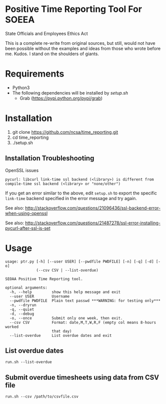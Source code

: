 # Positive Time Reporting Tool For SOEEA
State Officials and Employees Ethics Act

This is a complete re-write from original sources, but still, would not have been possible without the examples and ideas from those who wrote before me.  Kudos.  I stand on the shoulders of giants.

# Requirements
* Python3
* The following dependencies will be installed by *setup.sh*
  * Grab (https://pypi.python.org/pypi/grab)

# Installation
1. git clone https://github.com/ncsa/time_reporting.git
1. cd time_reporting
1. ./setup.sh

## Installation Troubleshooting
OpenSSL issues
```
pycurl: libcurl link-time ssl backend (<library>) is different from compile-time ssl backend (<library> or "none/other")
```
If you get an error similar to the above, edit `setup.sh` to export the specific `link-time` backend specified in the error message and try again.

See also: http://stackoverflow.com/questions/21096436/ssl-backend-error-when-using-openssl

See also: http://stackoverflow.com/questions/21487278/ssl-error-installing-pycurl-after-ssl-is-set

# Usage
```
usage: ptr.py [-h] [--user USER] [--pwdfile PWDFILE] [-n] [-q] [-d] [-o]
              (--csv CSV | --list-overdue)

SEOAA Positive Time Reporting tool.

optional arguments:
  -h, --help         show this help message and exit
  --user USER        Username
  --pwdfile PWDFILE  Plain text passwd ***WARNING: for testing only***
  -n, --dryrun
  -q, --quiet
  -d, --debug
  -o, --once         Submit only one week, then exit.
  --csv CSV          Format: date,M,T,W,R,F (empty col means 8-hours worked
                     that day)
  --list-overdue     List overdue dates and exit
```

## List overdue dates
```
run.sh --list-overdue
```

## Submit overdue timesheets using data from CSV file
```
run.sh --csv /path/to/csvfile.csv
```
